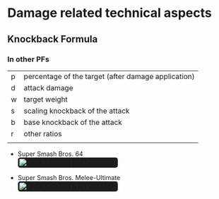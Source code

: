 <style>
    img{
        background-color:#1E1E1E;
        border: solid 3px #1E1E1E;
        border-radius: 5px;
    }
</style>

# Damage related technical aspects

## Knockback Formula

### In other PFs

|||
|-|-|
| p | percentage of the target (after damage application) |
| d | attack damage |
| w | target weight |
| s | scaling knockback of the attack |
| b | base knockback of the attack |
| r | other ratios |
|||


- Super Smash Bros. 64  
![LateX Equation (via Codecogs)](https://latex.codecogs.com/png.latex?{\color{White}\(\(\(\(\(\(\frac{p}{10}+\frac{p+d}{20}\)\times%20w\)\times%201.4\)+18\)\times%20s\)+b\)\times%20r})  

- Super Smash Bros. Melee-Ultimate  
![LateX Equation (via Codecogs)](https://latex.codecogs.com/png.latex?{\color{White}\(\(\(\(\(\(\frac{p}{10}+\frac{p+d}{20}\)\times%20\frac{200}{w+100}\)\times%201.4\)+18\)\times%20s\)+b\)\times%20r})

